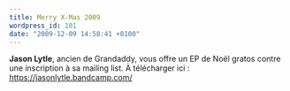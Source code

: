 ```yaml
---
title: Merry X​-​Mas 2009
wordpress_id: 101
date: "2009-12-09 14:58:41 +0100"
---
```


**Jason Lytle**, ancien de Grandaddy, vous offre un EP de Noël gratos contre une
inscription à sa mailing list. À télécharger ici :
https://jasonlytle.bandcamp.com/
